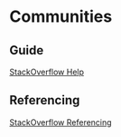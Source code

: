 # Communities

## Guide

[StackOverflow Help](https://stackoverflow.com/help/)

## Referencing

[StackOverflow Referencing](https://stackoverflow.com/help/referencing)

